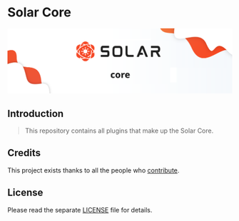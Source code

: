 # Solar Core

<p align="center">
	<img src="./banner.png" />
</p>

## Introduction

> This repository contains all plugins that make up the Solar Core.

## Credits

This project exists thanks to all the people who [contribute](../../contributors).

## License

Please read the separate [LICENSE](LICENSE) file for details.
